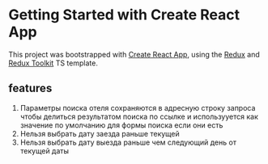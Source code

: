 # Getting Started with Create React App

This project was bootstrapped with [Create React App](https://github.com/facebook/create-react-app), using the [Redux](https://redux.js.org/) and [Redux Toolkit](https://redux-toolkit.js.org/) TS template.

## features

1) Параметры поиска отеля сохраняются в адресную строку запроса чтобы делиться результатом поиска по ссылке и использууется как значение по умолчанию для формы поиска если они есть
2) Нельзя выбрать дату заезда раньше текущей
3) Нельзя выбрать дату выезда раньше чем следующий день от текущей даты 